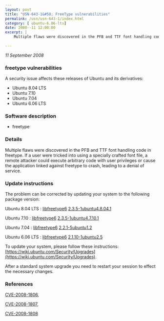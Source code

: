 ```yaml
---
layout: post
title: "USN-643-1&#58; FreeType vulnerabilities"
permalink: /usn/usn-643-1/index.html
category: [ ubuntu-6.06-lts]
date: 2008--11 12:00:00
excerpt: |
    Multiple flaws were discovered in the PFB and TTF font handling code in freetype.  If a user were tricked into using a specially crafted font file, a remote attacker could execute arbitrary code with user privileges or cause the application linked against freetype to crash, leading to a denial of service. 
    
--- 
```

 
 

*11 September 2008*

### freetype vulnerabilities

A security issue affects these releases of Ubuntu and its derivatives:

* Ubuntu 8.04 LTS
* Ubuntu 7.10
* Ubuntu 7.04
* Ubuntu 6.06 LTS

### Software description

* freetype 

### Details

Multiple flaws were discovered in the PFB and TTF font handling code in freetype. If a user were tricked into using a specially crafted font file, a remote attacker could execute arbitrary code with user privileges or cause the application linked against freetype to crash, leading to a denial of service. 

### Update instructions

The problem can be corrected by updating your system to the following package version:

Ubuntu 8.04 LTS
 : [libfreetype6](https://launchpad.net/ubuntu/+source/freetype) <span> [2.3.5-1ubuntu4.8.04.1](https://launchpad.net/ubuntu/+source/freetype/2.3.5-1ubuntu4.8.04.1) </span> 

Ubuntu 7.10
 : [libfreetype6](https://launchpad.net/ubuntu/+source/freetype) <span> [2.3.5-1ubuntu4.7.10.1](https://launchpad.net/ubuntu/+source/freetype/2.3.5-1ubuntu4.7.10.1) </span> 

Ubuntu 7.04
 : [libfreetype6](https://launchpad.net/ubuntu/+source/freetype) <span> [2.2.1-5ubuntu1.2](https://launchpad.net/ubuntu/+source/freetype/2.2.1-5ubuntu1.2) </span> 

Ubuntu 6.06 LTS
 : [libfreetype6](https://launchpad.net/ubuntu/+source/freetype) <span> [2.1.10-1ubuntu2.5](https://launchpad.net/ubuntu/+source/freetype/2.1.10-1ubuntu2.5) </span> 

To update your system, please follow these instructions: [https://wiki.ubuntu.com/Security/Upgrades](https://wiki.ubuntu.com/Security/Upgrades).

After a standard system upgrade you need to restart your session to effect the necessary changes. 

### References

 
 [CVE-2008-1806](http://people.ubuntu.com/~ubuntu-security/cve/CVE-2008-1806), 

 [CVE-2008-1807](http://people.ubuntu.com/~ubuntu-security/cve/CVE-2008-1807), 

 [CVE-2008-1808](http://people.ubuntu.com/~ubuntu-security/cve/CVE-2008-1808)
 

